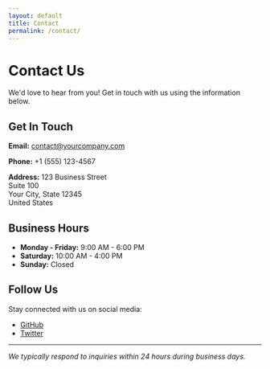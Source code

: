 ```yaml
---
layout: default
title: Contact
permalink: /contact/
---
```


# Contact Us

We'd love to hear from you! Get in touch with us using the information below.

## Get In Touch

**Email:** [contact@yourcompany.com](mailto:contact@yourcompany.com)

**Phone:** +1 (555) 123-4567

**Address:**
123 Business Street  
Suite 100  
Your City, State 12345  
United States

## Business Hours

- **Monday - Friday:** 9:00 AM - 6:00 PM
- **Saturday:** 10:00 AM - 4:00 PM
- **Sunday:** Closed

## Follow Us

Stay connected with us on social media:

- [GitHub](https://github.com/yourusername)
- [Twitter](https://twitter.com/yourcompany)

---

*We typically respond to inquiries within 24 hours during business days.*
